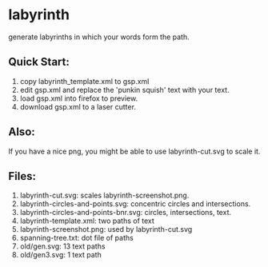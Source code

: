 # labyrinth
generate labyrinths in which your words form the path.

## Quick Start:

1. copy labyrinth_template.xml to gsp.xml
2. edit gsp.xml and replace the 'punkin squish' text with your text. 
3. load gsp.xml into firefox to preview.
4. download gsp.xml to a laser cutter.


## Also:
If you have a nice png, you might be able to use labyrinth-cut.svg to scale it.


## Files:

1. labyrinth-cut.svg: scales labyrinth-screenshot.png.
2. labyrinth-circles-and-points.svg: concentric circles and intersections.
3. labyrinth-circles-and-points-bnr.svg: circles, intersections, text.
4. labyrinth-template.xml: two paths of text
5. labyrinth-screenshot.png: used by labyrinth-cut.svg
6. spanning-tree.txt: dot file of paths
7. old/gen.svg: 13 text paths
8. old/gen3.svg: 1 text path





